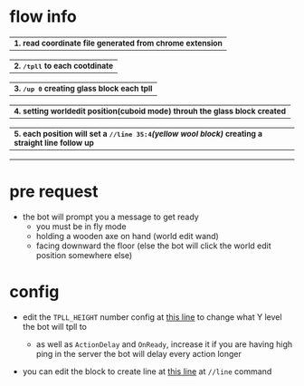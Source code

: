 # flow info 

<!-- template: gist.github.com/ImminentFate/931bd780de7fb2aecc376e7af446c5df -->
<table><tbody><tr><td><sub><b>
1. read coordinate file generated from chrome extension
    
</td></tr></tbody></table>
<table><tbody><tr><td><sub><b>
2. <code>/tpll</code> to each cootdinate
   
</td></tr></tbody></table>
<table><tbody><tr><td><sub><b>
3. <code>/up 0</code> creating glass block each tpll

</td></tr></tbody></table>
<table><tbody><tr><td><sub><b>
4. setting worldedit position(cuboid mode) throuh the glass block created

</td></tr></tbody></table>
<table><tbody><tr><td><sub><b>
5. each position will set a <code>//line 35:4</code><i>(yellow wool block)</i> creating a straight line follow up

</td></tr></tbody></table>

---

# pre request
- the bot will prompt you a message to get ready
    - you must be in fly mode 
    - holding a wooden axe on hand (world edit wand)
    - facing downward the floor (else the bot will click the world edit position somewhere else)
    
# config
- edit the `TPLL_HEIGHT` number config at [this line](https://github.com/ASEAN-Build-The-Earth/bte-asean-rpa/blob/d6ecd4e7b33fe4e18bdab4c1ccd42a6ae08d6b14/power_automate/flow.cuboid_line/copy-me.yaml#L3) to change what Y level the bot will tpll to
    - as well as `ActionDelay` and `OnReady`, increase it if you are having high ping in the server the bot will delay every action longer

- you can edit the block to create line at [this line](https://github.com/ASEAN-Build-The-Earth/bte-asean-rpa/blob/d6ecd4e7b33fe4e18bdab4c1ccd42a6ae08d6b14/power_automate/flow.cuboid_line/copy-me.yaml#L57) at `//line` command
